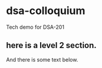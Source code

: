 # dsa-colloquium
Tech demo for DSA-201

## here is a level 2 section.

And there is some text below.
